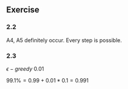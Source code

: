 ## Exercise

### 2.2

A4, A5 definitely occur. Every step is possible.

### 2.3 

$\epsilon-greedy$ 0.01

$99.1\% = 0.99 + 0.01*0.1 = 0.991$